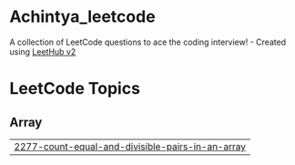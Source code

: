 # Achintya_leetcode
A collection of LeetCode questions to ace the coding interview! - Created using [LeetHub v2](https://github.com/arunbhardwaj/LeetHub-2.0)

<!---LeetCode Topics Start-->
# LeetCode Topics
## Array
|  |
| ------- |
| [2277-count-equal-and-divisible-pairs-in-an-array](https://github.com/AchintyaChauhan/Achintya_leetcode/tree/master/2277-count-equal-and-divisible-pairs-in-an-array) |
<!---LeetCode Topics End-->